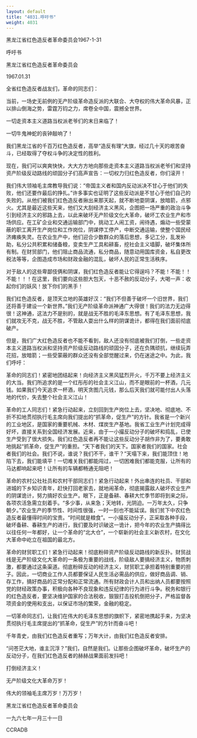 ```yaml
---
layout: default
title: "4031.呼吁书"
weight: 4031
---
```


黑龙江省红色造反者革命委员会1967-1-31

呼吁书

黑龙江省红色造反者革命委员会

1967.01.31

全省红色造反者战友们，革命的同志们：

当前，一场史无前例的无产阶级革命造反派的大联合、大夺权的伟大革命风暴，正以排山倒海之势，雷霆万钧之力，席卷全中国，震撼全世界。

一切走资本主义道路当权派老爷们的末日来临了！

一切牛鬼神蛇的丧钟敲响了！

我们黑龙江省的千百万红色造反者，高举“造反有理”大旗，经过几十天的艰苦奋斗，已经取得了夺权斗争的决定性的胜利。

现在，我们可以爽爽快快，大大方方地向那些走资本主义道路当权派老爷们和坚持资产阶级反动路线的顽固分子们高声宣告：一切权力归红色造反者，你们滚开！

我们伟大领袖毛主席教导我们说：“帝国主义者和国内反动派决不甘心于他们的失败，他们还要作最后的挣扎。”许多事实也证明了这些反动派是不甘心于他们自己的失败的。从他们被我们红色造反者揪出来那天起，就不断地耍阴谋，放暗箭，点邪火。尤其是最近这些天来，他们又大刮经济主义黑风，企图把一场严重的政治斗争引到经济主义的邪路上去，以此来破坏无产阶级文化大革命，破坏工农业生产和市场供应。在工矿企业和交通运输部门中，挑动工人闹工资，闹待遇，煽动一些受蒙蔽的职工离开生产岗位和工作岗位，阴谋停工停产，中断交通运输，使整个国民经济瘫痪失灵。在农业生产中，他们迎合少数群众的落后思想，多记工分，乱发补助，私分公共积累和储备粮，变卖生产工具和耕畜，挖社会主义墙脚，破坏集体所有制。在财贸部门，他们阻止商品流通，私分商品，随意动用国库资金，私自更改税法等等，企图造成市场和财政金融的混乱，破坏人民的正常生活秩序。

对于敌人的这些卑鄙伎俩和阴谋，我们红色造反者能让它得逞吗？不能！不能！！不能！！！在这里，我们要向这些胆大包天，十恶不赦的反动分子，大喝一声：收起你们的妖风！放下你们的黑手！

我们红色造反者，是顶天立地的英雄好汉：“我们不但善于破坏一个旧世界，我们还将善于建设一个新世界。”我们无产阶级革命派神通广大得很！我们的法力无边得很！这神通，这法力不是别的，就是战无不胜的毛泽东思想。有了毛泽东思想，我们就攻无不克，战无不胜，不管敌人耍出什么样的阴谋诡计，都得在我们面前彻底破产。

但是，我们广大红色造反者也不能不看到，敌人还没有彻底被我们打倒，一些走资本主义道路当权派和坚持资产阶级反动路线的顽固分子，还在负隅顽抗，继续玩弄花招，放暗箭；一些受蒙蔽的群众还没有全部觉醒过来，仍在迷途之中。为此，我们呼吁：

革命的同志们！紧密地团结起来！向经济主义黑风猛烈开火，千万不要上经济主义的大当。我们所追求的是一个红彤彤的社会主义江山，而不是眼前的一杯酒，几元钱。如果我们今天追求一杯酒，明天贪图几元钱，那么后天我们就可能付出人头落地的代价，失去整个社会主义江山！

革命的工人同志们！紧急行动起来，立刻回到生产岗位上去，坚决地、彻底地、不折不扣地贯彻执行毛主席向我们提出的“抓革命，促生产”的方针。我省是一个新兴的工业地区，是国家的重要机械、木材、煤炭生产基地。我省工业生产计划完成得好坏，直接关系到全国经济发展。近来，由于一小撮反动分子的破坏和捣乱，已使生产受到了很大损失。我们红色造反者再不能让这些反动分子胡作非为了，要勇敢地挑起“抓革命，促生产”的重担。“天下者我们的天下。国家者我们的国家。社会者我们的社会。我们不说，谁说？我们不干，谁干？”天塌下来，我们能顶住！地陷下去，我们能填平！一切难关我们都能闯过，一切困难我们都能克服，让所有的马达都响起来吧！让所有的车辆都畅通无阻吧！

革命的农村公社社员和农村干部同志们！紧急行动起来！外出串连的社员、干部和进城的下乡知识青年，赶快打回老家去，就地闹革命，彻底揭露敌人破坏农业生产的阴谋诡计，努力搞好农业生产。眼下，正是备耕、春耕大忙季节即将到来之际，各项农活急需立刻着手。“多少事，从来急；天地转，光阴迫。一万年太久，只争朝夕。”农业生产的季节性、时间性很强，一时一刻也不能延误。我们贫下中农红色造反者最懂得时间的宝贵。“时间就是粮食”。一小撮反动分子，正采取各种手段，破坏备耕、春耕生产的进行，我们要及时识破这一诡计，把今年的农业生产搞得比以往任何一年都好，让一个革命的“北大仓”，一个崭新的社会主义新农村，在文化大革命中屹立在祖国的最北方。

革命的财贸职工们！紧急行动起来！彻底粉碎资产阶级反动路线的新反扑。财贸战线是无产阶级文化大革命的一条极为重要的战线，阶级敌人要搞经济主义，物质刺激，都要通过这条渠道。彻底粉碎反动的经济主义，财贸职工承担着特别重要的担子。因此，一切商业工作人员都要保证人民生活必需品的供应，做好商品调、销、存工作，搞好商品的正常分配和正常流通。所有财政会计人员和出纳人员都要按照党的财经政策办事，积极向各种不良现象和违反纪律的行为进行斗争。税务和银行的红色造反者，要坚决维护国家的合法税收，狠狠打击投机倒把分子，严格监督各项资金的使用和支出，以保证市场的繁荣，金融的稳定。

一切革命同志们，让我们在伟大的毛泽东思想的旗帜下，紧密地携起手来，为坚决贯彻执行毛主席提出的“抓革命，促生产”的方针而奋斗吧！

千年青史，由我们红色造反者重写；万年大计，由我们红色造反者安排。

“问苍茫大地，谁主沉浮？”我们，自然是我们。让那些企图破坏革命，破坏生产的反动分子，在我们红色造反者的赫赫战果面前发抖吧！

打倒经济主义！

无产阶级文化大革命万岁！

伟大的领袖毛主席万岁！万万岁！

黑龙江省红色造反者革命委员会

一九六七年一月三十一日

CCRADB

